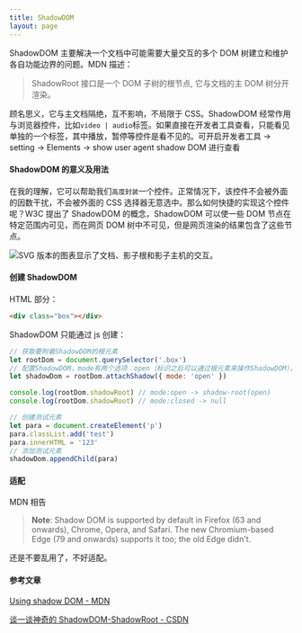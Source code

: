 ```yaml
---
title: ShadowDOM
layout: page
---
```


ShadowDOM 主要解决一个文档中可能需要大量交互的多个 DOM 树建立和维护各自功能边界的问题。MDN 描述：

> ShadowRoot 接口是一个 DOM 子树的根节点, 它与文档的主 DOM 树分开渲染。

顾名思义，它与主文档隔绝，互不影响，不局限于 CSS。ShadowDOM 经常作用与浏览器控件，比如`video | audio`标签。如果直接在开发者工具查看，只能看见单独的一个标签，其中播放，暂停等控件是看不见的。可开启开发者工具 -> setting -> Elements -> show user agent shadow DOM 进行查看

#### ShadowDOM 的意义及用法

在我的理解，它可以帮助我们`高度封装`一个控件。正常情况下，该控件不会被外面的因数干扰，不会被外面的 CSS 选择器无意选中。那么如何快捷的实现这个控件呢？W3C 提出了 ShadowDOM 的概念，ShadowDOM 可以使一些 DOM 节点在特定范围内可见，而在网页 DOM 树中不可见，但是网页渲染的结果包含了这些节点。

![SVG 版本的图表显示了文档、影子根和影子主机的交互。](https://developer.mozilla.org/en-US/docs/Web/Web_Components/Using_shadow_DOM/shadowdom.svg)

#### 创建 ShadowDOM

HTML 部分：

```html
<div class="box"></div>
```

ShadowDOM 只能通过 js 创建：

```js
// 获取要附着ShadowDOM的根元素
let rootDom = document.querySelector('.box')
// 配置ShadowDOM，mode有两个选项：open（标识之后可以通过根元素来操作ShadowDOM），close（相反）
let shadowDom = rootDom.attachShadow({ mode: 'open' })

console.log(rootDom.shadowRoot) // mode:open -> shadow-root(open)
console.log(rootDom.shadowRoot) // mode:closed -> null

// 创建测试元素
let para = document.createElement('p')
para.classList.add('test')
para.innerHTML = '123'
// 添加测试元素
shadowDom.appendChild(para)
```

#### 适配

MDN 相告

> **Note**: Shadow DOM is supported by default in Firefox (63 and onwards), Chrome, Opera, and Safari. The new Chromium-based Edge (79 and onwards) supports it too; the old Edge didn't.

还是不要乱用了，不好适配。

#### 参考文章

[Using shadow DOM - MDN](https://developer.mozilla.org/en-US/docs/Web/Web_Components/Using_shadow_DOM)

[谈一谈神奇的 ShadowDOM-ShadowRoot - CSDN](https://blog.csdn.net/a460550542/article/details/88996225)

